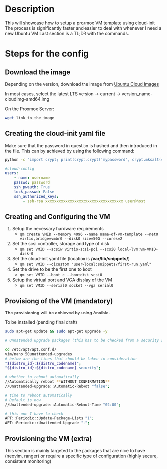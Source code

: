 # Description

This will showcase how to setup a proxmox VM template using cloud-init
The process is significantly faster and easier to deal with whenever I need a new Ubuntu VM
Last section is a TL;DR with the commands.

# Steps for the config

## Download the image
Depending on the version, download the image from [Ubuntu Cloud Images](http://cloud-images.ubuntu.com/)

In most cases, select the latest LTS version -> current -> version_name-cloudimg-amd64.img

On the Proxmox Server:

```bash
wget link_to_the_image
```

## Creating the cloud-init yaml file

Make sure that the password in question is hashed and then introduced in the file.
This can by achieved by using the following command:

```bash
python -c "import crypt; print(crypt.crypt('mypassword', crypt.mksalt(crypt.METHOD_SHA512)))"
```

```yaml
#cloud-config
users:
    - name: username
    passwd: password
    ssh_pwauth: True
    lock_passwd: False
    ssh_authorized_keys:
        - ssh-rsa xxxxxxxxxxxxxxxxxxxxxxxxxxxxxxxxxxx user@host
```

## Creating and Configuring the VM

1. Setup the necessary hardware requirements
   - `qm create VMID --memory 4096 --name name-of-vm-template --net0 virtio,bridge=vmbr0 --disk0 size=50G --cores=2`
2. Set the scsi controller, storage and type of disk
   - `qm set VMID --scsiw virtio-scsi-pci --scsi0 local-lvm:vm-VMID-disk-0`
3. Set the cloud-init yaml file (location is **/var/lib/snippets/**)
   - `qm set VMID --cicustom "user=local:snippets/first-run.yaml"`
4. Set the drive to be the first one to boot
   - `qm set VMID --boot c --bootdisk scsi0`
5. Setup the virtual port and VGA display of the VM
   - `qm set VMID --serial0 socket --vga serial0`


## Provisiong of the VM (mandatory)

The provisioning will be achieved by using Ansible.

To be installed (pending final draft)

```bash
sudo apt-get update && sudo apt-get upgrade -y

# Unnatended upgrade packages (this has to be checked from a security standpoint)

cd /etc/apt/apt.conf.d/
vim/nano 50unattended-upgrades
# below are the lines that should be taken in consideration
"${distro_id}:${distro_codename}";
"${distro_id}:${distro_codename}-security";

# whether to reboot automatically
//Automatically reboot **WITHOUT CONFIRMATION**
//Unattended-upgrade::Automatic-Reboot "false";

# time to reboot automatically
# Default is now
//Unattended-upgrade::Automatic-Reboot-Time "02:00";

# this one I have to check
APT::Periodic::Update-Package-Lists "1";
APT::Periodic::Unattended-Upgrade "1";

```

## Provisioning the VM (extra)

This section is mainly targeted to the packages that are nice to have (neovim, ranger) or require a specific type of configuration (highly secure, consistent monitoring)
